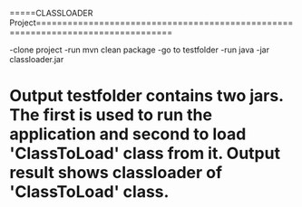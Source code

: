 
=====CLASSLOADER Project================================================================================

-clone project
-run mvn clean package
-go to testfolder 
-run java -jar classloader.jar

Output testfolder contains two jars. The first is used to run the application and second to load 
'ClassToLoad' class from it. Output result shows classloader  of 'ClassToLoad' class.
========================================================================================================


